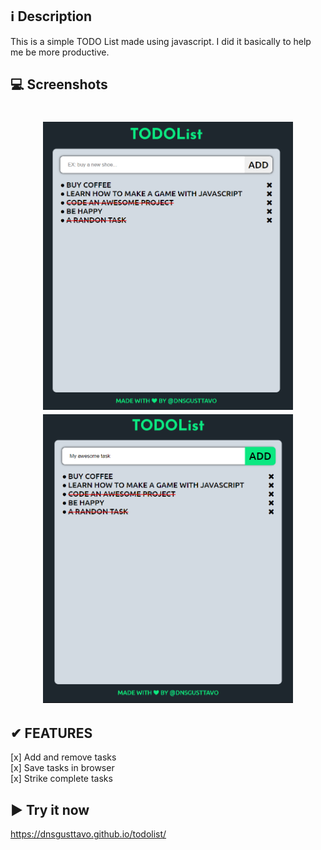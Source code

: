 ## ℹ️ Description
This is a simple TODO List made using javascript. I did it basically to help me be more productive.

## 💻 Screenshots

<h1 align="center">
    <img src="/readme-imgs/1.png" width="400px"/>
    <img src="/readme-imgs/2.png" width="400px"/>
</h1>

## ✔ FEATURES
[x] Add and remove tasks </br>
[x] Save tasks in browser </br>
[x] Strike complete tasks </br>

## ▶ Try it now
https://dnsgusttavo.github.io/todolist/
